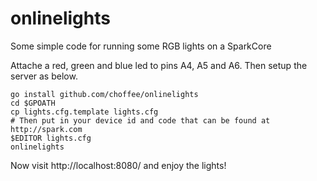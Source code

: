 onlinelights
============

Some simple code for running some RGB lights on a SparkCore

Attache a red, green and blue led to pins A4, A5 and A6. Then setup the server as below.

    go install github.com/choffee/onlinelights
    cd $GPOATH 
    cp lights.cfg.template lights.cfg
    # Then put in your device id and code that can be found at http://spark.com
    $EDITOR lights.cfg
    onlinelights

Now visit http://localhost:8080/ and enjoy the lights!
